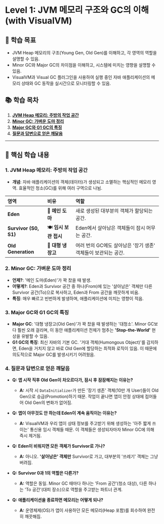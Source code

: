 # Level 1: JVM 메모리 구조와 GC의 이해 (with VisualVM)

## 📝 학습 목표

- JVM Heap 메모리의 구조(Young Gen, Old Gen)를 이해하고, 각 영역의 역할을 설명할 수 있음.
- Minor GC와 Major GC의 차이점을 이해하고, 시스템에 미치는 영향을 설명할 수 있음.
- VisualVM과 Visual GC 플러그인을 사용하여 실행 중인 자바 애플리케이션의 메모리 상태와 GC 동작을 실시간으로 모니터링할 수 있음.

## 📚 학습 목차

1.  **[JVM Heap 메모리: 주방의 작업 공간](#1-jvm-heap-메모리-주방의-작업-공간)**
2.  **[Minor GC: 가벼운 도마 정리](#2-minor-gc-가벼운-도마-정리)**
3.  **[Major GC와 G1 GC의 특징](#3-major-gc와-g1-gc의-특징)**
4.  **[질문과 답변으로 얻은 깨달음](#4-질문과-답변으로-얻은-깨달음)**

---

## 🚀 핵심 학습 내용

### 1. JVM Heap 메모리: 주방의 작업 공간

- **개념**: 자바 애플리케이션의 객체(데이터)가 생성되고 소멸하는 핵심적인 메모리 영역. 효율적인 청소(GC)를 위해 여러 구역으로 나뉨.



| 영역 | 비유 | 역할 |
| :--- | :--- | :--- |
| **Eden** | 🍳 **메인 도마** | 새로 생성된 대부분의 객체가 할당되는 공간. |
| **Survivor (S0, S1)**| 🍽️ **임시 보관 접시** | Eden에서 살아남은 객체들이 잠시 머무는 공간. |
| **Old Generation** | 🧊 **대형 냉장고** | 여러 번의 GC에도 살아남은 '장기 생존' 객체들이 보관되는 공간. |

### 2. Minor GC: 가벼운 도마 정리

- **언제?**: '메인 도마(Eden)'가 꽉 찼을 때 발생.
- **어떻게?**: Eden과 Survivor 공간 중 하나(From)에 있는 '살아남은' 객체만 다른 Survivor 공간(To)으로 복사하고, Eden과 From 공간을 깨끗하게 비움.
- **특징**: 매우 빠르고 빈번하게 발생하며, 애플리케이션에 미치는 영향이 적음.

### 3. Major GC와 G1 GC의 특징

- **Major GC**: '대형 냉장고(Old Gen)'가 꽉 찼을 때 발생하는 '대청소'. Minor GC보다 훨씬 오래 걸리며, 이 동안 애플리케이션 전체가 멈추는 **'Stop-the-World'** 현상을 유발할 수 있음.
- **G1 GC의 특징**: 최신 자바의 기본 GC. '거대 객체(Humongous Object)'를 감지하면, Eden을 거치지 않고 바로 Old Gen에 할당하는 최적화 로직이 있음. 이 때문에 의도적으로 Major GC를 발생시키기 어려웠음.

### 4. 질문과 답변으로 얻은 깨달음

- **Q: 앱 시작 직후 Old Gen이 차오르다가, 잠시 후 잠잠해지는 이유는?**
    - **A:** 시작 시 `DataInitializer`가 만든 '장기 생존' 객체(10만 개 User)들이 Old Gen으로 승급(Promotion)하기 때문. 작업이 끝나면 앱이 안정 상태에 접어들어 Old Gen의 변화가 없어짐.

- **Q: 앱이 아무것도 안 하는데 Eden이 계속 움직이는 이유는?**
    - **A:** VisualVM과 우리 앱이 상태 정보를 주고받기 위해 생성하는 '아주 짧게 쓰이는' 통신용 임시 객체들 때문. 이 객체들은 생성되자마자 Minor GC에 의해 즉시 제거됨.

- **Q: Eden이 비워지면 모든 객체가 Survivor로 가나?**
    - **A:** 아니오. **'살아남은' 객체만** Survivor로 가고, 대부분의 '쓰레기' 객체는 그냥 버려짐.

- **Q: Survivor 0과 1의 역할은 다른가?**
    - **A:** 역할은 동일. Minor GC 때마다 하나는 'From 공간'(청소 대상), 다른 하나는 'To 공간'(대피 장소)으로 역할을 주고받는 파트너 관계.

- **Q: 애플리케이션을 종료하면 메모리는 어떻게 되나?**
    - **A:** 운영체제(OS)가 앱이 사용하던 모든 메모리(Heap 포함)를 회수하여 완전히 깨끗해짐.